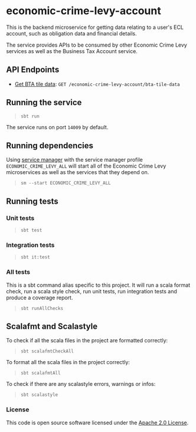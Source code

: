 # economic-crime-levy-account

This is the backend microservice for getting data relating to a user's ECL account, such as obligation data and
financial details.

The service provides APIs to be consumed by other Economic Crime Levy services as well as the Business Tax Account
service.

## API Endpoints

- [Get BTA tile data](api-docs/get-bta-tile-data.md): `GET /economic-crime-levy-account/bta-tile-data`

## Running the service

> `sbt run`

The service runs on port `14009` by default.

## Running dependencies

Using [service manager](https://github.com/hmrc/service-manager)
with the service manager profile `ECONOMIC_CRIME_LEVY_ALL` will start
all of the Economic Crime Levy microservices as well as the services
that they depend on.

> `sm --start ECONOMIC_CRIME_LEVY_ALL`

## Running tests

### Unit tests

> `sbt test`

### Integration tests

> `sbt it:test`

### All tests

This is a sbt command alias specific to this project. It will run a scala format
check, run a scala style check, run unit tests, run integration tests and produce a coverage report.
> `sbt runAllChecks`

## Scalafmt and Scalastyle

To check if all the scala files in the project are formatted correctly:
> `sbt scalafmtCheckAll`

To format all the scala files in the project correctly:
> `sbt scalafmtAll`

To check if there are any scalastyle errors, warnings or infos:
> `sbt scalastyle`

### License

This code is open source software licensed under
the [Apache 2.0 License]("http://www.apache.org/licenses/LICENSE-2.0.html").